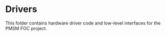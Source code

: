 # Drivers

This folder contains hardware driver code and low-level interfaces for the PMSM FOC project.
